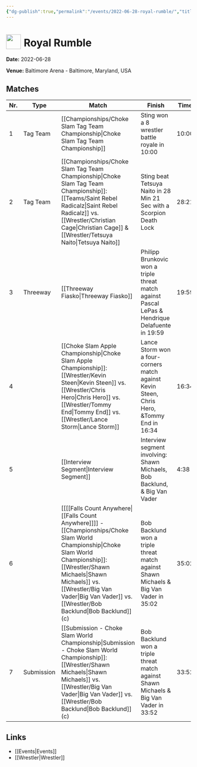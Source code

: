 ```yaml
---
{"dg-publish":true,"permalink":"/events/2022-06-28-royal-rumble/","title":"Royal Rumble","noteIcon":"","created":"2025-08-11T09:30:59.251+02:00"}
---
```



# <img src="z_Images/ChokeSlam.png" width="40" style="vertical-align:bottom; margin-right:8px;">**Royal Rumble**

**Date:** 2022-06-28

**Venue:** Baltimore Arena - Baltimore, Maryland, USA

## Matches

| Nr. | Type | Match | Finish | Time | Rating | Score |
|-----|------|-------|--------|------|--------|-------|
| 1 | Tag Team | [[Championships/Choke Slam Tag Team Championship\|Choke Slam Tag Team Championship]] | Sting  won a 8 wrestler battle royale in  10:00 | 10:00 | ★★★ | 71 |
| 2 | Tag Team | [[Championships/Choke Slam Tag Team Championship\|Choke Slam Tag Team Championship]]: [[Teams/Saint Rebel Radicalz\|Saint Rebel Radicalz]] vs. [[Wrestler/Christian Cage\|Christian Cage]] & [[Wrestler/Tetsuya Naito\|Tetsuya Naito]] | Sting  beat Tetsuya Naito in 28 Min 21 Sec with a Scorpion Death Lock | 28:21 | ★★★3/4 | 81 |
| 3 | Threeway | [[Threeway Fiasko\|Threeway Fiasko]] | Philipp Brunkovic won a triple threat match against Pascal LePas & Hendrique Delafuente in  19:59 | 19:59 | ★★★★1/2 | 93 |
| 4 |  | [[Choke Slam Apple Championship\|Choke Slam Apple Championship]]: [[Wrestler/Kevin Steen\|Kevin Steen]] vs. [[Wrestler/Chris Hero\|Chris Hero]] vs. [[Wrestler/Tommy End\|Tommy End]] vs. [[Wrestler/Lance Storm\|Lance Storm]] | Lance Storm won a four-corners match against Kevin Steen, Chris Hero, &Tommy End in  16:34 | 16:34 | ★★★1/2 | 79 |
| 5 |  | [[Interview Segment\|Interview Segment]] | Interview segment involving: Shawn Michaels,  Bob Backlund, & Big Van Vader | 4:38 | ★★★★1/2 | 92 |
| 6 |  | [[[[Falls Count Anywhere\|[[Falls Count Anywhere]]]] - [[Championships/Choke Slam World Championship\|Choke Slam World Championship]]: [[Wrestler/Shawn Michaels\|Shawn Michaels]] vs. [[Wrestler/Big Van Vader\|Big Van Vader]] vs. [[Wrestler/Bob Backlund\|Bob Backlund]] (c) | Bob Backlund won a triple threat match against Shawn Michaels & Big Van Vader in  35:02 | 35:02 | ★★★★1/2 | 94 |
| 7 | Submission | [[Submission - Choke Slam World Championship\|Submission - Choke Slam World Championship]]: [[Wrestler/Shawn Michaels\|Shawn Michaels]] vs. [[Wrestler/Big Van Vader\|Big Van Vader]] vs. [[Wrestler/Bob Backlund\|Bob Backlund]] (c) | Bob Backlund won a triple threat match against Shawn Michaels & Big Van Vader in  33:52 | 33:52 | ★★★★3/4 | 99 |

## Links
- [[Events\|Events]]
- [[Wrestler\|Wrestler]]
